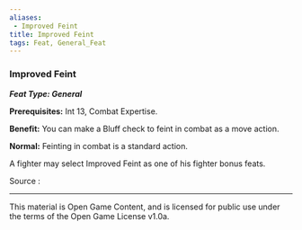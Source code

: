 ```yaml
---
aliases:
 - Improved Feint
title: Improved Feint
tags: Feat, General_Feat
---
```

### Improved Feint 
***Feat Type: General***

**Prerequisites:** Int 13, Combat Expertise.

**Benefit:** You can make a Bluff check to feint in combat as a move
action.

**Normal:** Feinting in combat is a standard action.

A fighter may select Improved Feint as one of his fighter bonus feats.


Source :

---

This material is Open Game Content, and is licensed for public use under the terms of the Open Game License v1.0a.
